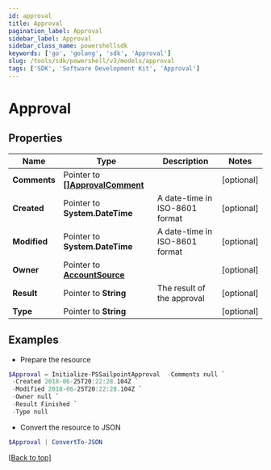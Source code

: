 ```yaml
---
id: approval
title: Approval
pagination_label: Approval
sidebar_label: Approval
sidebar_class_name: powershellsdk
keywords: ['go', 'golang', 'sdk', 'Approval'] 
slug: /tools/sdk/powershell/v3/models/approval
tags: ['SDK', 'Software Development Kit', 'Approval']
---
```



# Approval

## Properties

Name | Type | Description | Notes
------------ | ------------- | ------------- | -------------
**Comments** |  Pointer to [**[]ApprovalComment**](approval-comment) |  | [optional] 
**Created** |  Pointer to **System.DateTime** | A date-time in ISO-8601 format | [optional] 
**Modified** |  Pointer to **System.DateTime** | A date-time in ISO-8601 format | [optional] 
**Owner** |  Pointer to [**AccountSource**](account-source) |  | [optional] 
**Result** |  Pointer to **String** | The result of the approval | [optional] 
**Type** |  Pointer to **String** |  | [optional] 

## Examples

- Prepare the resource
```powershell
$Approval = Initialize-PSSailpointApproval  -Comments null `
 -Created 2018-06-25T20:22:28.104Z `
 -Modified 2018-06-25T20:22:28.104Z `
 -Owner null `
 -Result Finished `
 -Type null
```

- Convert the resource to JSON
```powershell
$Approval | ConvertTo-JSON
```


[[Back to top]](#) 

